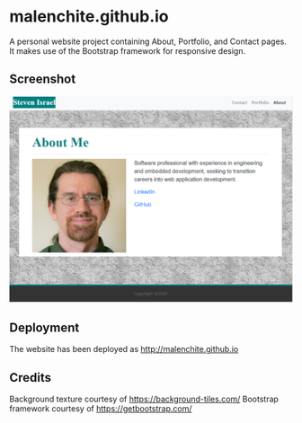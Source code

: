 # malenchite.github.io
A personal website project containing About, Portfolio, and Contact pages. It makes use of the Bootstrap framework for responsive design.

## Screenshot
![Screenshot of web site](assets/images/screenshot.png)

## Deployment
The website has been deployed as http://malenchite.github.io

## Credits
Background texture courtesy of https://background-tiles.com/
Bootstrap framework courtesy of https://getbootstrap.com/
